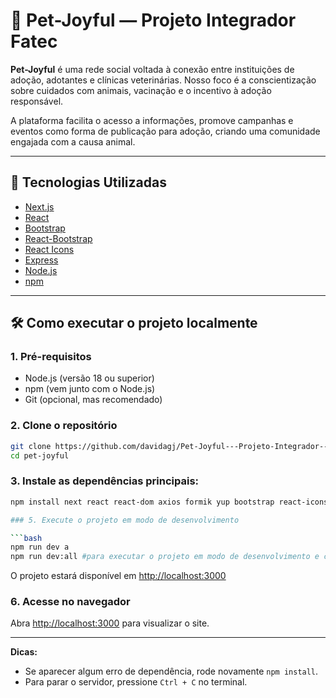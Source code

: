 # 🐾 Pet-Joyful — Projeto Integrador Fatec

**Pet-Joyful** é uma rede social voltada à conexão entre instituições de adoção, adotantes e clínicas veterinárias. Nosso foco é a conscientização sobre cuidados com animais, vacinação e o incentivo à adoção responsável.

A plataforma facilita o acesso a informações, promove campanhas e eventos como forma de publicação para adoção, criando uma comunidade engajada com a causa animal.

---

## 🚀 Tecnologias Utilizadas

- [Next.js](https://nextjs.org/)
- [React](https://reactjs.org/)
- [Bootstrap](https://getbootstrap.com/)
- [React-Bootstrap](https://react-bootstrap.github.io/)
- [React Icons](https://react-icons.github.io/react-icons/)
- [Express](https://expressjs.com/)
- [Node.js](https://nodejs.org/)
- [npm](https://www.npmjs.com/)

---

## 🛠️ Como executar o projeto localmente

### 1. Pré-requisitos

- Node.js (versão 18 ou superior)
- npm (vem junto com o Node.js)
- Git (opcional, mas recomendado)

### 2. Clone o repositório

```bash
git clone https://github.com/davidagj/Pet-Joyful---Projeto-Integrador--NextJs
cd pet-joyful
```

### 3. **Instale as dependências principais**:

````bash
npm install next react react-dom axios formik yup bootstrap react-icons express typescript

### 5. Execute o projeto em modo de desenvolvimento

```bash
npm run dev a
npm run dev:all #para executar o projeto em modo de desenvolvimento e com servidor express com as APIs e retorno estatico
````

O projeto estará disponível em [http://localhost:3000](http://localhost:3000)

### 6. Acesse no navegador

Abra [http://localhost:3000](http://localhost:3000) para visualizar o site.

---

**Dicas:**

- Se aparecer algum erro de dependência, rode novamente `npm install`.
- Para parar o servidor, pressione `Ctrl + C` no terminal.
